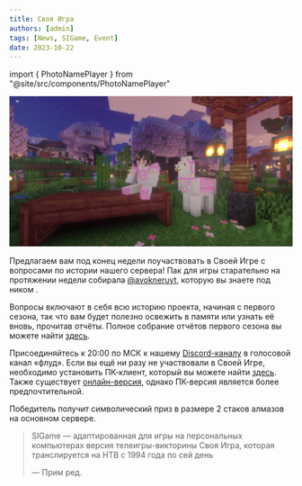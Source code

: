 ```yaml
---
title: Своя Игра
authors: [admin]
tags: [News, SIGame, Event]
date: 2023-10-22
---
```


import { PhotoNamePlayer } from "@site/src/components/PhotoNamePlayer"

![Mamochkaa и лама](./img/mamochkaa-i-lama.jpg)

Предлагаем вам под конец недели поучаствовать в Своей Игре с вопросами по истории нашего сервера! Пак для игры старательно на протяжении недели собирала [@avokneruyt](https://t.me/avokneruyt), которую вы знаете под ником <PhotoNamePlayer nickname="mamochkaa"/>.

<!--truncate-->

Вопросы включают в себя всю историю проекта, начиная с первого сезона, так что вам будет полезно освежить в памяти или узнать её вновь, прочитав отчёты. Полное собрание отчётов первого сезона вы можете найти [здесь](https://telegra.ph/Pervyj-sezon-MainSMP-podvedenie-itogov-12-11).

Присоединяйтесь к 20:00 по МСК к нашему [Discord-каналу](https://discord.gg/2tHYZcJYR3) в голосовой канал «флуд». Если вы ещё ни разу не участвовали в Своей Игре, необходимо установить ПК-клиент, который вы можете найти [здесь](https://vladimirkhil.com/si/game). Также существует [онлайн-версия](https://vladimirkhil.com/si/online/), однако ПК-версия является более предпочтительной.

Победитель получит символический приз в размере 2 стаков алмазов на основном сервере.

> SIGame — адаптированная для игры на персональных компьютерах версия телеигры-викторины Своя Игра, которая транслируется на НТВ с 1994 года по сей день
> 
> — Прим ред.
